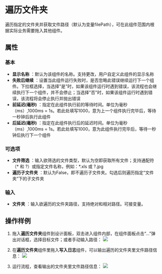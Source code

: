 # 遍历文件夹

遍历指定的文件夹并获取文件路径（默认为变量filePath），可在此组件范围内根据实际业务需要拖入其他组件。

## 属性

### 基本

- **显示名称** ：默认为该组件的名称。支持更改，用户自定义此组件的显示名称
- **失败后继续** ：设置当此组件运行失败时，是否忽略此错误继续运行下一个组件。下拉框选择，当选择"是"时，如果该组件运行时遇到错误，该流程也会继续执行下一个组件，并不会停止；当选择"否"时，如果该组件运行时遇到错误，该流程将会停止执行并抛出错误
- **前延迟(毫秒)** ：指定在此组件执行前的等待时间。单位为毫秒（ms）,1000ms = 1s。若此处填写1000，意为上一个组件执行完毕后，等待一秒钟后执行此组件
- **后延迟(毫秒)** ：指定在此组件执行后的延迟时间。单位为毫秒（ms）,1000ms = 1s。若此处填写1000，意为此组件执行完毕后，等待一秒钟后执行下一个组件

### 可选项

- **文件筛选** ：输入欲筛选的文件类型，默认为空即获取所有文件；支持通配符（* 和 ?）或指定文件名称，例如：*.xls 或 ?.jpg
- **遍历子文件夹** ：默认为False，即不遍历子文件夹。勾选后则遍历指定“文件夹”下的子文件夹

### 输入

- **文件夹** ：输入欲遍历的文件夹路径，支持绝对和相对路径。可接变量。

## 操作样例

1. 拖入**遍历文件夹**组件到设计面板，双击进入组件内部，在组件面板点击“...”弹出对话框，选择目标文件；或者手动输入路径：
![](https://docimages.blob.core.chinacloudapi.cn/images/Activities/foreachFolder-1.png)

2. 在**遍历文件夹**组件里拖入**写入日志**组件，可以输出遍历的文件夹里文件路径信息：
![](https://docimages.blob.core.chinacloudapi.cn/images/Activities/foreachFolder-2.png)

3. 运行流程，查看输出的文件夹里文件路径信息：
![](https://docimages.blob.core.chinacloudapi.cn/images/Activities/foreachFolder-3.png)
